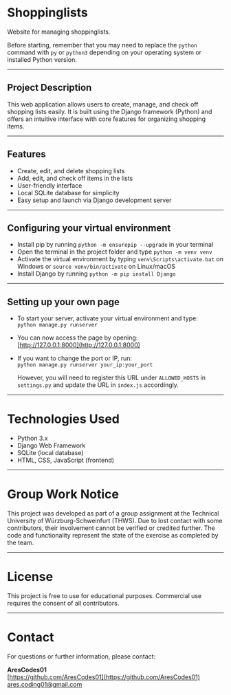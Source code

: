 # Shoppinglists

Website for managing shoppinglists.

Before starting, remember that you may need to replace the `python` command with `py` or `python3` depending on your operating system or installed Python version.

---

## Project Description

This web application allows users to create, manage, and check off shopping lists easily. It is built using the Django framework (Python) and offers an intuitive interface with core features for organizing shopping items.

---

## Features

- Create, edit, and delete shopping lists  
- Add, edit, and check off items in the lists  
- User-friendly interface  
- Local SQLite database for simplicity  
- Easy setup and launch via Django development server  

---

## Configuring your virtual environment

* Install pip by running `python -m ensurepip --upgrade` in your terminal  
* Open the terminal in the project folder and type `python -m venv venv`  
* Activate the virtual environment by typing `venv\Scripts\activate.bat` on Windows or `source venv/bin/activate` on Linux/macOS  
* Install Django by running `python -m pip install Django`

---

## Setting up your own page

* To start your server, activate your virtual environment and type:  
  `python manage.py runserver`

* You can now access the page by opening:  
  [http://127.0.0.1:8000](http://127.0.0.1:8000)

* If you want to change the port or IP, run:  
  `python manage.py runserver your_ip:your_port`

  However, you will need to register this URL under `ALLOWED_HOSTS` in `settings.py` and update the URL in `index.js` accordingly.

---

# Technologies Used

* Python 3.x  
* Django Web Framework  
* SQLite (local database)  
* HTML, CSS, JavaScript (frontend)  

---

# Group Work Notice

This project was developed as part of a group assignment at the Technical University of Würzburg-Schweinfurt (THWS). Due to lost contact with some contributors, their involvement cannot be verified or credited further. The code and functionality represent the state of the exercise as completed by the team.

---

# License

This project is free to use for educational purposes. Commercial use requires the consent of all contributors.

---

# Contact

For questions or further information, please contact:

**AresCodes01**  
[https://github.com/AresCodes01](https://github.com/AresCodes01)
ares.coding01@gmail.com


